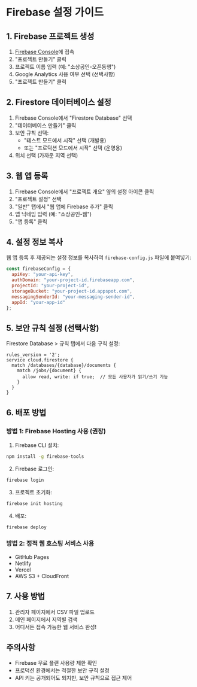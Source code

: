 # Firebase 설정 가이드

## 1. Firebase 프로젝트 생성

1. [Firebase Console](https://console.firebase.google.com/)에 접속
2. "프로젝트 만들기" 클릭
3. 프로젝트 이름 입력 (예: "소상공인-오픈동행")
4. Google Analytics 사용 여부 선택 (선택사항)
5. "프로젝트 만들기" 클릭

## 2. Firestore 데이터베이스 설정

1. Firebase Console에서 "Firestore Database" 선택
2. "데이터베이스 만들기" 클릭
3. 보안 규칙 선택:
   - "테스트 모드에서 시작" 선택 (개발용)
   - 또는 "프로덕션 모드에서 시작" 선택 (운영용)
4. 위치 선택 (가까운 지역 선택)

## 3. 웹 앱 등록

1. Firebase Console에서 "프로젝트 개요" 옆의 설정 아이콘 클릭
2. "프로젝트 설정" 선택
3. "일반" 탭에서 "웹 앱에 Firebase 추가" 클릭
4. 앱 닉네임 입력 (예: "소상공인-웹")
5. "앱 등록" 클릭

## 4. 설정 정보 복사

웹 앱 등록 후 제공되는 설정 정보를 복사하여 `firebase-config.js` 파일에 붙여넣기:

```javascript
const firebaseConfig = {
  apiKey: "your-api-key",
  authDomain: "your-project-id.firebaseapp.com",
  projectId: "your-project-id",
  storageBucket: "your-project-id.appspot.com",
  messagingSenderId: "your-messaging-sender-id",
  appId: "your-app-id"
};
```

## 5. 보안 규칙 설정 (선택사항)

Firestore Database > 규칙 탭에서 다음 규칙 설정:

```
rules_version = '2';
service cloud.firestore {
  match /databases/{database}/documents {
    match /jobs/{document} {
      allow read, write: if true;  // 모든 사용자가 읽기/쓰기 가능
    }
  }
}
```

## 6. 배포 방법

### 방법 1: Firebase Hosting 사용 (권장)

1. Firebase CLI 설치:
```bash
npm install -g firebase-tools
```

2. Firebase 로그인:
```bash
firebase login
```

3. 프로젝트 초기화:
```bash
firebase init hosting
```

4. 배포:
```bash
firebase deploy
```

### 방법 2: 정적 웹 호스팅 서비스 사용

- GitHub Pages
- Netlify
- Vercel
- AWS S3 + CloudFront

## 7. 사용 방법

1. 관리자 페이지에서 CSV 파일 업로드
2. 메인 페이지에서 지역별 검색
3. 어디서든 접속 가능한 웹 서비스 완성!

## 주의사항

- Firebase 무료 플랜 사용량 제한 확인
- 프로덕션 환경에서는 적절한 보안 규칙 설정
- API 키는 공개되어도 되지만, 보안 규칙으로 접근 제어 